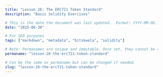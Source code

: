 ```yaml
---
title: "Lesson 26: The ERC721 Token Standard"
description: "Basic Solidity Exercises"

# This is the date the document was last updated.  Format: YYYY-MM-DD.
date: "2025-06-30"

# For SEO purposes
tags: ["markdown", "metadata", "bitskwela", "solidity"]

# Note: Permanames are unique and immutable. Once set, they cannot be changed.  You may change the filename but not this.
permaname: "lesson-26-the-erc721-token-standard"

# Can be the same as permaname but can be changed if needed.
slug: "lesson-26-the-erc721-token-standard"
---
```

